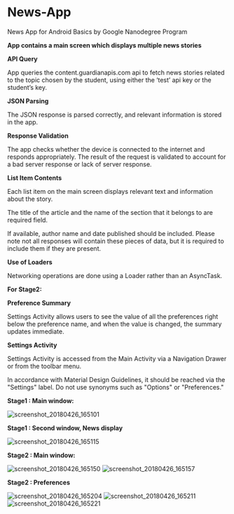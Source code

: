 # News-App
News App for Android Basics by Google Nanodegree Program

**App contains a main screen which displays multiple news stories**

**API Query**

  App queries the content.guardianapis.com api to fetch news stories related to the topic chosen by the student, using either the ‘test’ api key or the student’s key.
  
**JSON Parsing**

  The JSON response is parsed correctly, and relevant information is stored in the app.
  
**Response Validation**

  The app checks whether the device is connected to the internet and responds appropriately. The result of the request is validated to account for a bad server response or lack of server response.

**List Item Contents**

  Each list item on the main screen displays relevant text and information about the story.

  The title of the article and the name of the section that it belongs to are required field.

  If available, author name and date published should be included. Please note not all responses will contain these pieces of data, but it is required to include them if they are present.
  
**Use of Loaders**

  Networking operations are done using a Loader rather than an AsyncTask.




**For Stage2:**

**Preference Summary**

  Settings Activity allows users to see the value of all the preferences right below the preference name, and when the value is changed, the summary updates immediate.

**Settings Activity**

  Settings Activity is accessed from the Main Activity via a Navigation Drawer or from the toolbar menu.

  In accordance with Material Design Guidelines, it should be reached via the "Settings" label. Do not use synonyms such as "Options" or "Preferences."


**Stage1 : Main window:**

![screenshot_20180426_165101](https://user-images.githubusercontent.com/35422422/39311511-c963935a-4975-11e8-8012-59d0cc720852.png)

**Stage1 :  Second window, News display**

![screenshot_20180426_165115](https://user-images.githubusercontent.com/35422422/39311517-cc42507a-4975-11e8-850f-d60d8ad1df8c.png)

**Stage2 : Main window:**

![screenshot_20180426_165150](https://user-images.githubusercontent.com/35422422/39312059-3411ccd4-4977-11e8-88e4-2232a68840ca.png)
![screenshot_20180426_165157](https://user-images.githubusercontent.com/35422422/39312066-37affe2e-4977-11e8-87d7-a7d97dc7d05f.png)

**Stage2 : Preferences**

![screenshot_20180426_165204](https://user-images.githubusercontent.com/35422422/39312132-6ed50034-4977-11e8-9d70-71019e3b5e44.png)
![screenshot_20180426_165211](https://user-images.githubusercontent.com/35422422/39312136-711f5696-4977-11e8-8596-10619da38561.png)
![screenshot_20180426_165221](https://user-images.githubusercontent.com/35422422/39312138-738836a0-4977-11e8-8ee9-bf77f3f379a4.png)


